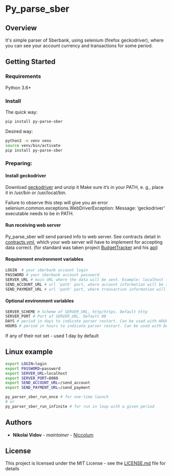 # Py_parse_sber

## Overview

It's simple parser of Sberbank, using selenium (firefox geckodriver), where you can see your account currency
and transactions for some period.

## Getting Started
### Requirements

Python 3.6+

### Install

The quick way:
```bash
pip install py-parse-sber
```

Desired way:
```bash
python3 -m venv venv
source venv/bin/activate
pip install py-parse-sber
```

### Preparing:

#### Install geckodriver

Download [geckodriver](https://github.com/mozilla/geckodriver/releases) and unzip it
Make sure it’s in your PATH, e. g., place it in /usr/bin or /usr/local/bin.

Failure to observe this step will give you an error selenium.common.exceptions.WebDriverException: 
Message: ‘geckodriver’ executable needs to be in PATH.

#### Run receiving web server

Py_parse_sber will send parsed info to web server.
See contracts detail in [contracts.yml](https://github.com/Niccolum/py_parse_sber/blob/master/contracts.yml),
which your web server will have to implement for accepting data correct. 
(for standard was taken project [BudgetTracker](https://github.com/DiverOfDark/BudgetTracker) and his 
[api](https://github.com/DiverOfDark/BudgetTracker#%D0%B8%D1%81%D1%82%D0%BE%D1%87%D0%BD%D0%B8%D0%BA%D0%B8-%D0%B4%D0%B0%D0%BD%D0%BD%D1%8B%D1%85))

#### Requirement environment variables

```bash
LOGIN  # your sberbank account login
PASSWORD # your sberbank account password
SERVER_URL # main URL where the data will be sent. Example: localhost (or service name in docker-compose.yml)
SEND_ACCOUNT_URL # url 'path' part, where account information will be sent. Example: /send_account
SEND_PAYMENT_URL # url 'path' part, where transaction information will be sent. Example: /send_payment
```

#### Optional environment variables
```bash
SERVER_SCHEME # Scheme of SERVER_URL, http/https. Default http
SERVER_PORT # Port of SERVER_URL. Default 80
DAYS # period in days to indicate parser restart. Can be used with HOURS.
HOURS # period in hours to indicate parser restart. Can be used with DAYS.
```
If any of their not set - used 1 day by default

## Linux example
```bash
export LOGIN=login
export PASSWORD=password
export SERVER_URL=localhost
export SERVER_PORT=8080
export SEND_ACCOUNT_URL=/send_account
export SEND_PAYMENT_URL=/send_payment

py_parser_sber_run_once # for one-time launch
# or
py_parser_sber_run_infinite # for run in loop with a given period
```

## Authors

*   **Nikolai Vidov** - *maintainer* - [Niccolum](https://github.com/Niccolum)

## License

This project is licensed under the MIT License - see the [LICENSE.md](https://github.com/Niccolum/py_parse_sber/blob/master/LICENSE.md) file for details
